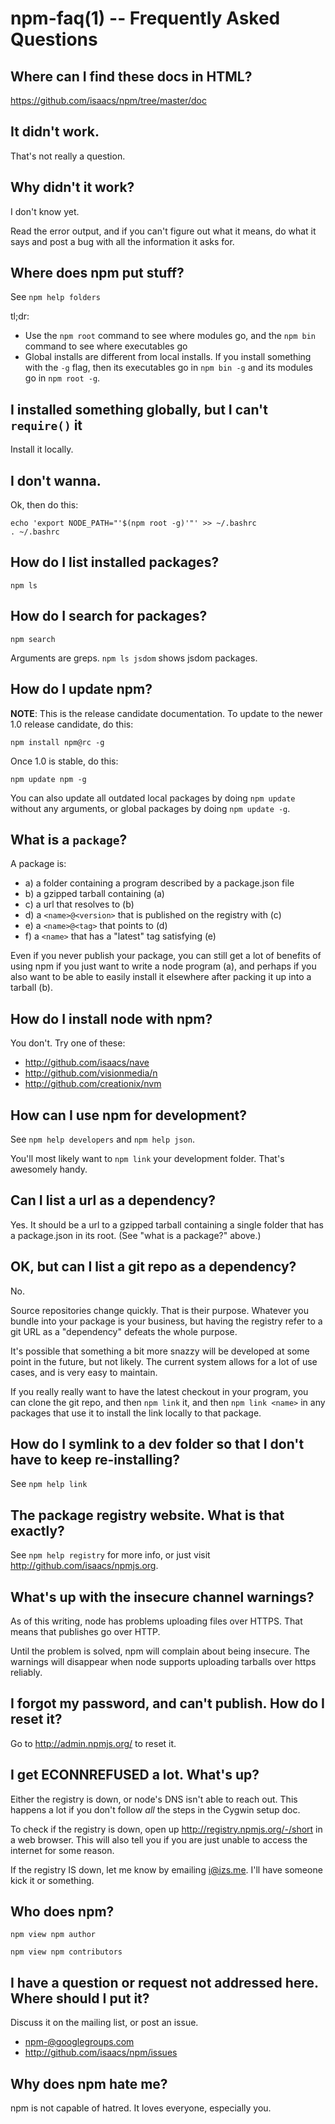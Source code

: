npm-faq(1) -- Frequently Asked Questions
========================================

## Where can I find these docs in HTML?

<https://github.com/isaacs/npm/tree/master/doc>

## It didn't work.

That's not really a question.

## Why didn't it work?

I don't know yet.

Read the error output, and if you can't figure out what it means,
do what it says and post a bug with all the information it asks for.

## Where does npm put stuff?

See `npm help folders`

tl;dr:

* Use the `npm root` command to see where modules go, and the `npm bin`
  command to see where executables go
* Global installs are different from local installs.  If you install
  something with the `-g` flag, then its executables go in `npm bin -g`
  and its modules go in `npm root -g`.

## I installed something globally, but I can't `require()` it

Install it locally.

## I don't wanna.

Ok, then do this:

    echo 'export NODE_PATH="'$(npm root -g)'"' >> ~/.bashrc
    . ~/.bashrc

## How do I list installed packages?

`npm ls`

## How do I search for packages?

`npm search`

Arguments are greps.  `npm ls jsdom` shows jsdom packages.

## How do I update npm?

**NOTE**: This is the release candidate documentation.  To update to the
newer 1.0 release candidate, do this:

    npm install npm@rc -g

Once 1.0 is stable, do this:

    npm update npm -g

You can also update all outdated local packages by doing `npm update` without
any arguments, or global packages by doing `npm update -g`.

## What is a `package`?

A package is:

* a) a folder containing a program described by a package.json file
* b) a gzipped tarball containing (a)
* c) a url that resolves to (b)
* d) a `<name>@<version>` that is published on the registry with (c)
* e) a `<name>@<tag>` that points to (d)
* f) a `<name>` that has a "latest" tag satisfying (e)

Even if you never publish your package, you can still get a lot of
benefits of using npm if you just want to write a node program (a), and
perhaps if you also want to be able to easily install it elsewhere
after packing it up into a tarball (b).

## How do I install node with npm?

You don't.  Try one of these:

* <http://github.com/isaacs/nave>
* <http://github.com/visionmedia/n>
* <http://github.com/creationix/nvm>

## How can I use npm for development?

See `npm help developers` and `npm help json`.

You'll most likely want to `npm link` your development folder.  That's
awesomely handy.

## Can I list a url as a dependency?

Yes.  It should be a url to a gzipped tarball containing a single folder
that has a package.json in its root.  (See "what is a package?" above.)

## OK, but can I list a git repo as a dependency?

No.

Source repositories change quickly.  That is their purpose.  Whatever
you bundle into your package is your business, but having the registry
refer to a git URL as a "dependency" defeats the whole purpose.

It's possible that something a bit more snazzy will be developed at some
point in the future, but not likely.  The current system allows for a
lot of use cases, and is very easy to maintain.

If you really really want to have the latest checkout in your program,
you can clone the git repo, and then `npm link` it, and then `npm link
<name>` in any packages that use it to install the link locally to that
package.

## How do I symlink to a dev folder so that I don't have to keep re-installing?

See `npm help link`

## The package registry website.  What is that exactly?

See `npm help registry` for more info, or just visit
<http://github.com/isaacs/npmjs.org>.

## What's up with the insecure channel warnings?

As of this writing, node has problems uploading files over HTTPS.  That
means that publishes go over HTTP.

Until the problem is solved, npm will complain about being insecure.
The warnings will disappear when node supports uploading tarballs over
https reliably.

## I forgot my password, and can't publish.  How do I reset it?

Go to <http://admin.npmjs.org/> to reset it.

## I get ECONNREFUSED a lot.  What's up?

Either the registry is down, or node's DNS isn't able to reach out.
This happens a lot if you don't follow *all* the steps in the Cygwin
setup doc.

To check if the registry is down, open up
<http://registry.npmjs.org/-/short>
in a web browser.  This will also tell you if you are just unable to
access the internet for some reason.

If the registry IS down, let me know by emailing <i@izs.me>.  I'll have
someone kick it or something.

## Who does npm?

`npm view npm author`

`npm view npm contributors`

## I have a question or request not addressed here. Where should I put it?

Discuss it on the mailing list, or post an issue.

* <npm-@googlegroups.com>
* <http://github.com/isaacs/npm/issues>

## Why does npm hate me?

npm is not capable of hatred.  It loves everyone, especially you.
